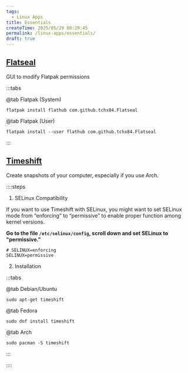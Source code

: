 ```yaml
---
tags:
  - Linux Apps
title: Essentials
createTime: 2025/05/29 08:29:45
permalink: /linux-apps/essentials/
draft: true
---
```


<!-- <sub>Go back to [Linux Apps Library](README.md)</sub> -->

## [Flatseal](https://flathub.org/apps/com.github.tchx84.Flatseal)

GUI to modify Flatpak permissions

:::tabs

@tab Flatpak (System)

```bash:no-line-numbers
flatpak install flathub com.github.tchx84.Flatseal
```

@tab Flatpak (User)

```bash:no-line-numbers
flatpak install --user flathub com.github.tchx84.Flatseal
```

:::

## [Timeshift](https://github.com/linuxmint/timeshift)

Create snapshots of your computer, especially if you use Arch.

::::steps

1. SELinux Compatibility

If you want to use Timeshift with SELinux, you might want to set SELinux mode from “enforcing” to “permissive” to enable proper function among kernel versions.

**Go to the file `/etc/selinux/config`, scroll down and set SELinux to "permissive."**

```bash:no-line-numbers
# SELINUX=enforcing
SELINUX=permissive
```

2. Installation

:::tabs

@tab Debian/Ubuntu

```bash:no-line-numbers
sudo apt-get timeshift
```

@tab Fedora

```bash:no-line-numbers
sudo dnf install timeshift
```

@tab Arch

```bash:no-line-numbers
sudo pacman -S timeshift
```

:::

::::

